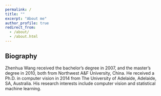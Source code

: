```yaml
---
permalink: /
title: ""
excerpt: "About me"
author_profile: true
redirect_from: 
  - /about/
  - /about.html
---
```


## Biography
Zhenhua Wang received the bachelor’s degree in 2007, and the master’s degree in 2010, both from Northwest A&F University, China. He received a Ph.D. in computer vision in 2014 from The University of Adelaide, Adelaide, SA, Australia. His research interests include computer vision and statistical machine learning.
